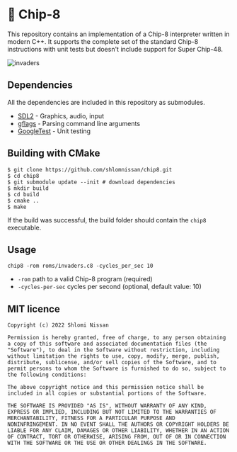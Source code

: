 # 👾 Chip-8

This repository contains an implementation of a Chip-8 interpreter written in modern C++. It supports the complete set of the standard Chip-8 instructions with unit tests but doesn't include support for Super Chip-48.

![invaders](https://user-images.githubusercontent.com/3165988/192060358-899a1318-2888-43eb-9905-a89ece4d6244.gif)

## Dependencies
All the dependencies are included in this repository as submodules.
- [SDL2](https://github.com/libsdl-org/SDL) - Graphics, audio, input
- [gflags](https://github.com/gflags/gflags) - Parsing command line arguments 
- [GoogleTest](https://github.com/google/googletest) - Unit testing

## Building with CMake
```
$ git clone https://github.com/shlomnissan/chip8.git
$ cd chip8
$ git submodule update --init # download dependencies
$ mkdir build
$ cd build
$ cmake ..
$ make
```
If the build was successful, the build folder should contain the `chip8` executable. 

## Usage

```
chip8 -rom roms/invaders.c8 -cycles_per_sec 10
```
- `-rom` path to a valid Chip-8 program (required)
- `-cycles-per-sec` cycles per second (optional, default value: 10)

## MIT licence
```
Copyright (c) 2022 Shlomi Nissan

Permission is hereby granted, free of charge, to any person obtaining
a copy of this software and associated documentation files (the
"Software"), to deal in the Software without restriction, including
without limitation the rights to use, copy, modify, merge, publish,
distribute, sublicense, and/or sell copies of the Software, and to
permit persons to whom the Software is furnished to do so, subject to
the following conditions:

The above copyright notice and this permission notice shall be
included in all copies or substantial portions of the Software.

THE SOFTWARE IS PROVIDED "AS IS", WITHOUT WARRANTY OF ANY KIND,
EXPRESS OR IMPLIED, INCLUDING BUT NOT LIMITED TO THE WARRANTIES OF
MERCHANTABILITY, FITNESS FOR A PARTICULAR PURPOSE AND
NONINFRINGEMENT. IN NO EVENT SHALL THE AUTHORS OR COPYRIGHT HOLDERS BE
LIABLE FOR ANY CLAIM, DAMAGES OR OTHER LIABILITY, WHETHER IN AN ACTION
OF CONTRACT, TORT OR OTHERWISE, ARISING FROM, OUT OF OR IN CONNECTION
WITH THE SOFTWARE OR THE USE OR OTHER DEALINGS IN THE SOFTWARE.
```
